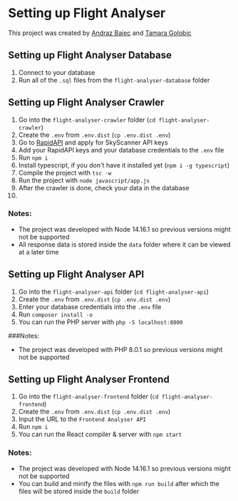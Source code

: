 # Setting up Flight Analyser

This project was created by [Andraz Bajec](https://github.com/andrazbajec) and [Tamara Golobic](https://github.com/tamaragolobic)

## Setting up Flight Analyser Database
1. Connect to your database
2. Run all of the `.sql` files from the `flight-analyser-database` folder

## Setting up Flight Analyser Crawler
1. Go into the `flight-analyser-crawler` folder (`cd flight-analyser-crawler`)
2. Create the `.env` from `.env.dist` (`cp .env.dist .env`)
3. Go to [RapidAPI](https://rapidapi.com/) and apply for SkyScanner API keys
4. Add your RapidAPI keys and your database credentials to the `.env` file
5. Run `npm i`
6. Install typescript, if you don't have it installed yet (`npm i -g typescript`)
7. Compile the project with `tsc -w`
8. Run the project with `node javascript/app.js`
9. After the crawler is done, check your data in the database
10. 
### Notes:
* The project was developed with Node 14.16.1 so previous versions might not be supported
* All response data is stored inside the `data` folder where it can be viewed at a later time

## Setting up Flight Analyser API
1. Go into the `flight-analyser-api` folder (`cd flight-analyser-api`)
2. Create the `.env` from `.env.dist` (`cp .env.dist .env`)
3. Enter your database credentials into the `.env` file
4. Run `composer install -o`
5. You can run the PHP server with `php -S localhost:8000`

###Notes:
* The project was developed with PHP 8.0.1 so previous versions might not be supported

## Setting up Flight Analyser Frontend
1. Go into the `flight-analyser-frontend` folder (`cd flight-analyser-frontend`)
2. Create the `.env` from `.env.dist` (`cp .env.dist .env`)
3. Input the URL to the `Frontend Analyser API`
4. Run `npm i`
5. You can run the React compiler & server with `npm start`

### Notes:
* The project was developed with Node 14.16.1 so previous versions might not be supported
* You can build and minify the files with `npm run build` after which the files will be stored inside the `build` folder